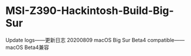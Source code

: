 # MSI-Z390-Hackintosh-Build-Big-Sur
Update logs——更新日志
20200809 macOS Big Sur Beta4 compatible——macOS Beta4兼容
